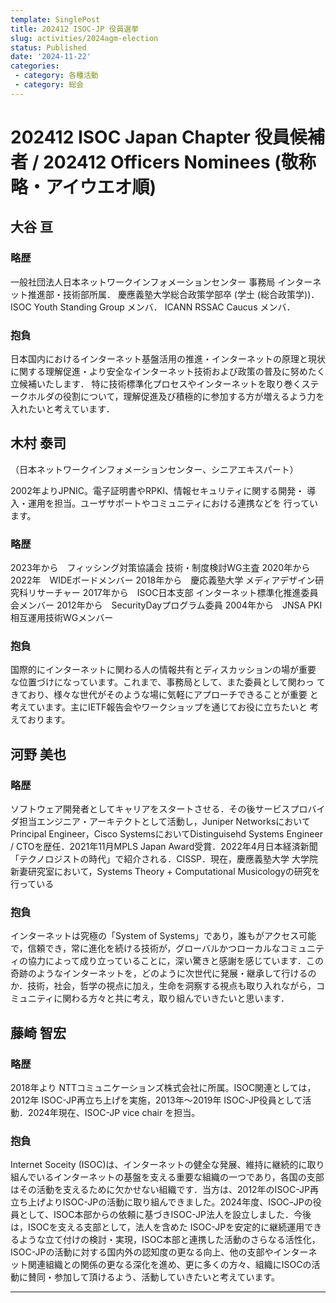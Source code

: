 ```yaml
---
template: SinglePost
title: 202412 ISOC-JP 役員選挙
slug: activities/2024agm-election
status: Published
date: '2024-11-22'
categories:
 - category: 各種活動
 - category: 総会
---
```


# 202412 ISOC Japan Chapter 役員候補者 / 202412 Officers Nominees (敬称略・アイウエオ順)

## 大谷 亘

### 略歴

一般社団法人日本ネットワークインフォメーションセンター 事務局 インターネット推進部・技術部所属．
慶應義塾大学総合政策学部卒 (学士 (総合政策学))．
ISOC Youth Standing Group メンバ．
ICANN RSSAC Caucus メンバ．

### 抱負

日本国内におけるインターネット基盤活用の推進・インターネットの原理と現状に関する理解促進・より安全なインターネット技術および政策の普及に努めたく立候補いたします．
特に技術標準化プロセスやインターネットを取り巻くステークホルダの役割について，理解促進及び積極的に参加する方が増えるよう力を入れたいと考えています．

## 木村 泰司

（日本ネットワークインフォメーションセンター、シニアエキスパート）

2002年よりJPNIC。電子証明書やRPKI、情報セキュリティに関する開発・
導入・運用を担当。ユーザサポートやコミュニティにおける連携などを
行っています。

### 略歴

2023年から　フィッシング対策協議会 技術・制度検討WG主査
2020年から2022年　WIDEボードメンバー
2018年から　慶応義塾大学 メディアデザイン研究科リサーチャー
2017年から　ISOC日本支部 インターネット標準化推進委員会メンバー
2012年から　SecurityDayプログラム委員
2004年から　JNSA PKI相互運用技術WGメンバー

### 抱負

国際的にインターネットに関わる人の情報共有とディスカッションの場が重要
な位置づけになっています。これまで、事務局として、また委員として関わっ
てきており、様々な世代がそのような場に気軽にアプローチできることが重要
と考えています。主にIETF報告会やワークショップを通じてお役に立ちたいと
考えております。

## 河野 美也

### 略歴

ソフトウェア開発者としてキャリアをスタートさせる．その後サービスプロバイダ担当エンジニア・アーキテクトとして活動し，Juniper NetworksにおいてPrincipal Engineer，Cisco SystemsにおいてDistinguisehd Systems Engineer / CTOを歴任．2021年11月MPLS Japan Award受賞．2022年4月日本経済新聞「テクノロジストの時代」で紹介される．CISSP．現在，慶應義塾大学 大学院 新妻研究室において，Systems Theory + Computational Musicologyの研究を行っている

### 抱負
インターネットは究極の「System of Systems」であり，誰もがアクセス可能で，信頼でき，常に進化を続ける技術が，グローバルかつローカルなコミュニティの協力によって成り立っていることに，深い驚きと感謝を感じています．この奇跡のようなインターネットを，どのように次世代に発展・継承して行けるのか．技術，社会，哲学の視点に加え，生命を洞察する視点も取り入れながら，コミュニティに関わる方々と共に考え，取り組んでいきたいと思います．


## 藤崎 智宏

### 略歴

2018年より NTTコミュニケーションズ株式会社に所属。ISOC関連としては，2012年
ISOC-JP再立ち上げを実施，2013年〜2019年 ISOC-JP役員として活動．2024年現在、ISOC-JP vice chair を担当。

### 抱負

Internet Soceity (ISOC)は、インターネットの健全な発展、維持に継続的に取り組んでいるインターネットの基盤を支える重要な組織の一つであり，各国の支部はその活動を支えるために欠かせない組織です．当方は、2012年のISOC-JP再立ち上げよりISOC-JPの活動に取り組んできました。2024年度、ISOCｰJPの役員として、ISOC本部からの依頼に基づきISOC-JP法人を設立しました．今後は，ISOCを支える支部として，法人を含めた
ISOC-JPを安定的に継続運用できるような立て付けの検討・実現，ISOC本部と連携した活動のさらなる活性化，ISOC-JPの活動に対する国内外の認知度の更なる向上、他の支部やインターネット関連組織との関係の更なる深化を進め、更に多くの方々、組織にISOCの活動に賛同・参加して頂けるよう、活動していきたいと考えています。


<hr />
